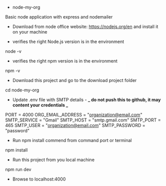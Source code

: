 - node-my-org

Basic node application with express and nodemailer

- Download from node office website: https://nodejs.org/en and install it on your machine

- verifies the right Node.js version is in the environment

node -v

- verifies the right npm version is in the environment

npm -v

- Download this project and go to the download project folder

cd node-my-org

- Update .env file with SMTP details - **_ do not push this to github, it may content your credentials _**

PORT = 4000
ORG_EMAIL_ADDRESS = "organization@email.com"
SMTP_SERVICE = "Gmail"
SMTP_HOST = "smtp.gmail.com"
SMTP_PORT = 465
SMTP_USER = "organization@email.com"
SMTP_PASSWORD = "password"

- Run npm install commend from command port or terminal

npm install

- Run this project from you local machine

npm run dev

- Browse to localhost:4000
